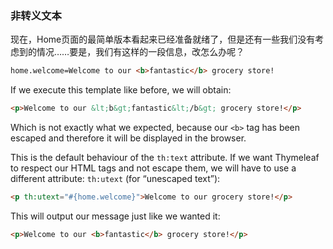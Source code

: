 ### 非转义文本

现在，Home页面的最简单版本看起来已经准备就绪了，但是还有一些我们没有考虑到的情况……要是，我们有这样的一段信息，改怎么办呢？
```html
home.welcome=Welcome to our <b>fantastic</b> grocery store!
```
If we execute this template like before, we will obtain:
```html
<p>Welcome to our &lt;b&gt;fantastic&lt;/b&gt; grocery store!</p>
```
Which is not exactly what we expected, because our `<b>` tag has been escaped and therefore it will be displayed in the browser.

This is the default behaviour of the `th:text` attribute. If we want Thymeleaf to respect our HTML tags and not escape them, we will have to use a different attribute: `th:utext` (for “unescaped text”):
```html
<p th:utext="#{home.welcome}">Welcome to our grocery store!</p>
```
This will output our message just like we wanted it:
```html
<p>Welcome to our <b>fantastic</b> grocery store!</p>
```
